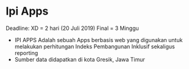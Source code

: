 # Ipi Apps

Deadline:
XD = 2 hari (20 Juli 2019)
Final = 3 Minggu

* IPI APPS Adalah sebuah Apps berbasis web yang digunakan untuk melakukan perhitungan Indeks Pembangunan Inklusif sekaligus reporting
* Sumber data didapatkan di kota Gresik, Jawa Timur
